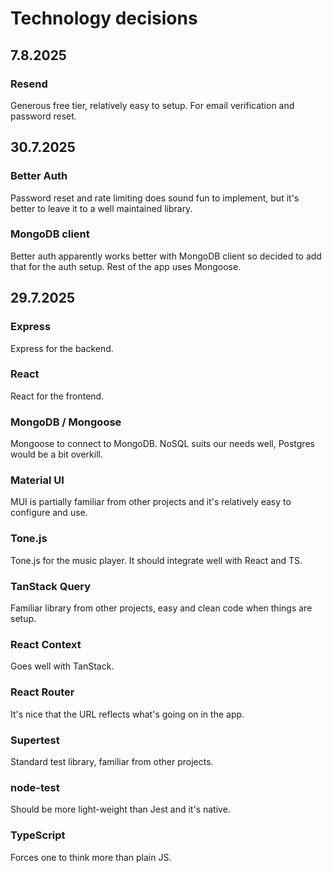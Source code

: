 # Technology decisions

## 7.8.2025

### Resend

Generous free tier, relatively easy to setup. For email verification and password reset.

## 30.7.2025

### Better Auth

Password reset and rate limiting does sound fun to implement, but it's better to leave it to a well maintained library.

### MongoDB client

Better auth apparently works better with MongoDB client so decided to add that for the auth setup. Rest of the app uses Mongoose.

## 29.7.2025

### Express

Express for the backend.

### React

React for the frontend.

### MongoDB / Mongoose

Mongoose to connect to MongoDB. NoSQL suits our needs well, Postgres would be a bit overkill.

### Material UI

MUI is partially familiar from other projects and it's relatively easy to configure and use.

### Tone.js

Tone.js for the music player. It should integrate well with React and TS.

### TanStack Query

Familiar library from other projects, easy and clean code when things are setup.

### React Context

Goes well with TanStack.

### React Router

It's nice that the URL reflects what's going on in the app.

### Supertest

Standard test library, familiar from other projects.

### node-test

Should be more light-weight than Jest and it's native.

### TypeScript

Forces one to think more than plain JS.
